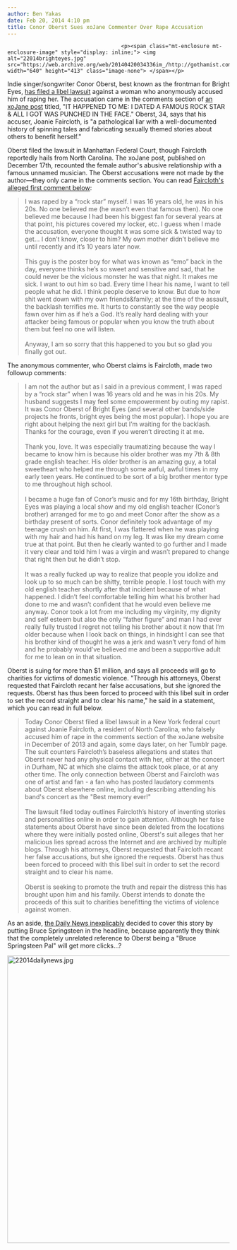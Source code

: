 ```yaml
---
author: Ben Yakas
date: Feb 20, 2014 4:10 pm
title: Conor Oberst Sues xoJane Commenter Over Rape Accusation
---
```


	
										<p><span class="mt-enclosure mt-enclosure-image" style="display: inline;"> <img alt="22014brighteyes.jpg" src="https://web.archive.org/web/20140420034336im_/http://gothamist.com/attachments/byakas/22014brighteyes.jpg" width="640" height="413" class="image-none"> </span></p>

<p>Indie singer/songwriter Conor Oberst, best known as the frontman for Bright Eyes, <a href="https://web.archive.org/web/20140420034336/http://www.rollingstone.com/music/news/conor-oberst-files-libel-lawsuit-over-rape-allegations-20140220">has filed a libel lawsuit</a> against a woman who anonymously accused him of raping her. The accusation came in the comments section of <a href="https://web.archive.org/web/20140420034336/http://www.xojane.com/it-happened-to-me/it-happened-to-me-i-dated-a-famous-rock-star-all-i-got-was-punched-in-the-face#comment-1169904358">an xoJane post</a> titled, &quot;IT HAPPENED TO ME: I DATED A FAMOUS ROCK STAR &amp; ALL I GOT WAS PUNCHED IN THE FACE.&quot; Oberst, 34, says that his accuser, Joanie Faircloth, is &quot;a pathological liar with a well-documented history of spinning tales and fabricating sexually themed stories about others to benefit herself.&quot;</p>

<p>Oberst filed the lawsuit in Manhattan Federal Court, though Faircloth reportedly hails from North Carolina. The xoJane post, published on December 17th, recounted the female author&apos;s abusive relationship with a famous unnamed musician. The Oberst accusations were not made by the author&#x2014;they only came in the comments section. You can read <a href="https://web.archive.org/web/20140420034336/http://urbancatfitters.com/post/72164714862/conor-oberst-rapist">Faircloth&apos;s alleged first comment below</a>:</p>

<blockquote>I was raped by a &#x201C;rock star&#x201D; myself. I was 16 years old, he was in his 20s. No one believed me (he wasn&#x2019;t even that famous then). No one believed me because I had been his biggest fan for several years at that point, his pictures covered my locker, etc. I guess when I made the accusation, everyone thought it was some sick &amp; twisted way to get&#x2026; I don&#x2019;t know, closer to him? My own mother didn&#x2019;t believe me until recently and it&#x2019;s 10 years later now. <br><br>This guy is the poster boy for what was known as &#x201C;emo&#x201D; back in the day, everyone thinks he&#x2019;s so sweet and sensitive and sad, that he could never be the vicious monster he was that night. It makes me sick. I want to out him so bad. Every time I hear his name, I want to tell people what he did. I think people deserve to know. But due to how shit went down with my own friends&amp;family; at the time of the assault, the backlash terrifies me. It hurts to constantly see the way people fawn over him as if he&#x2019;s a God. It&#x2019;s really hard dealing with your attacker being famous or popular when you know the truth about them but feel no one will listen.
<br><br>
Anyway, I am so sorry that this happened to you but so glad you finally got out.</blockquote>

<p>The anonymous commenter, who Oberst claims is Faircloth, made two followup comments:</p>

<blockquote>I am not the author but as I said in a previous comment, I was raped by a &#x201C;rock star&#x201D; when I was 16 years old and he was in his 20s. My husband suggests I may feel some empowerment by outing my rapist. It was Conor Oberst of Bright Eyes (and several other bands/side projects he fronts, bright eyes being the most popular). I hope you are right about helping the next girl but I&#x2019;m waiting for the backlash. Thanks for the courage, even if you weren&#x2019;t directing it at me.
<br><br>
Thank you, love. It was especially traumatizing because the way I became to know him is because his older brother was my 7th &amp; 8th grade english teacher. His older brother is an amazing guy, a total sweetheart who helped me through some awful, awful times in my early teen years. He continued to be sort of a big brother mentor type to me throughout high school. <br><br>I became a huge fan of Conor&#x2019;s music and for my 16th birthday, Bright Eyes was playing a local show and my old english teacher (Conor&#x2019;s brother) arranged for me to go and meet Conor after the show as a birthday present of sorts. Conor definitely took advantage of my teenage crush on him. At first, I was flattered when he was playing with my hair and had his hand on my leg. It was like my dream come true at that point. But then he clearly wanted to go further and I made it very clear and told him I was a virgin and wasn&#x2019;t prepared to change that right then but he didn&#x2019;t stop. <br><br>It was a really fucked up way to realize that people you idolize and look up to so much can be shitty, terrible people. I lost touch with my old english teacher shortly after that incident because of what happened. I didn&#x2019;t feel comfortable telling him what his brother had done to me and wasn&#x2019;t confident that he would even believe me anyway. Conor took a lot from me including my virginity, my dignity and self esteem but also the only &#x201C;father figure&#x201D; and man I had ever really fully trusted I regret not telling his brother about it now that I&#x2019;m older because when I look back on things, in hindsight I can see that his brother kind of thought he was a jerk and wasn&#x2019;t very fond of him and he probably would&#x2019;ve believed me and been a supportive adult for me to lean on in that situation.</blockquote>

<p>Oberst is suing for more than $1 million, and says all proceeds will go to charities for victims of domestic violence. &quot;Through his attorneys, Oberst requested that Faircloth recant her false accusations, but she ignored the requests. Oberst has thus been forced to proceed with this libel suit in order to set the record straight and to clear his name,&quot; he said in a statement, which you can read in full below.</p>

<blockquote>Today Conor Oberst filed a libel lawsuit in a New York federal court against Joanie Faircloth, a resident of North Carolina, who falsely accused him of rape in the comments section of the xoJane website in December of 2013 and again, some days later, on her Tumblr page.  The suit counters Faircloth&#x2019;s baseless allegations and states that Oberst never had any physical contact with her, either at the concert in Durham, NC at which she claims the attack took place, or at any other time.  The only connection between Oberst and Faircloth was one of artist and fan - a fan who has posted laudatory comments about Oberst elsewhere online, including describing attending his band&apos;s concert as the &quot;Best memory ever!&quot;  
<br><br>
The lawsuit filed today outlines Faircloth&#x2019;s history of inventing stories and personalities online in order to gain attention.  Although her false statements about Oberst have since been deleted from the locations where they were initially posted online, Oberst&apos;s suit alleges that her malicious lies spread across the Internet and are archived by multiple blogs.  Through his attorneys, Oberst requested that Faircloth recant her false accusations, but she ignored the requests.  Oberst has thus been forced to proceed with this libel suit in order to set the record straight and to clear his name. 
<br><br>
Oberst is seeking to promote the truth and repair the distress this has brought upon him and his family. Oberst intends to donate the proceeds of this suit to charities benefitting the victims of violence against women. </blockquote>

<p>As an aside, <a href="https://web.archive.org/web/20140420034336/http://www.nydailynews.com/entertainment/music-arts/springsteen-singer-pal-rips-rape-accuser-article-1.1620726">the Daily News inexplicably</a> decided to cover this story by putting Bruce Springsteen in the headline, because apparently they think that the completely unrelated reference to Oberst being a &quot;Bruce Springsteen Pal&quot; will get more clicks...?</p>

<p><span class="mt-enclosure mt-enclosure-image" style="display: inline;"> <img alt="22014dailynews.jpg" src="https://web.archive.org/web/20140420034336im_/http://gothamist.com/attachments/byakas/22014dailynews.jpg" width="640" height="651" class="image-none"> </span></p>					
										
									
				